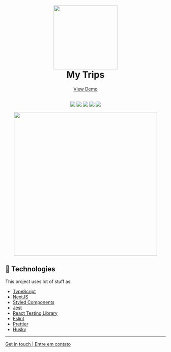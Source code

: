 
<h1 align="center">
    <img src="https://i.ibb.co/d2fDfnC/icon-512.png" width="200">  
    <br>
    My Trips
</h1>

<p align="center">
    <a href="https://my-trips-rougue-beta.vercel.app/"> View Demo </a>
</p>

<p align="center">
    <br>
    <img src="https://img.shields.io/github/languages/top/pedrodam99/coders-news">
    <img src="https://img.shields.io/github/issues/pedrodam99/coders-news">
    <img src="https://img.shields.io/github/forks/pedrodam99/coders-news">
    <img src="https://img.shields.io/github/stars/pedrodam99/coders-news">
    <img src="https://img.shields.io/github/license/pedrodam99/coders-news">
</p>

<div align="center">
  <img src="https://i.ibb.co/4WcxpXr/Captura-de-tela-2022-11-10-182713.png" height="450">
</div>

## :rocket: Technologies

This project uses lot of stuff as:

- [TypeScript](https://www.typescriptlang.org/)
- [NextJS](https://nextjs.org/)
- [Styled Components](https://styled-components.com/)
- [Jest](https://jestjs.io/)
- [React Testing Library](https://testing-library.com/docs/react-testing-library/intro)
- [Eslint](https://eslint.org/)
- [Prettier](https://prettier.io/)
- [Husky](https://github.com/typicode/husky)

___
[Get in touch | Entre em contato](https://www.linkedin.com/in/pedrodambrosio/)
